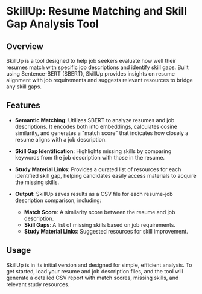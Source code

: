# SkillUp: Resume Matching and Skill Gap Analysis Tool  

## Overview
SkillUp is a tool designed to help job seekers evaluate how well their resumes match with specific job descriptions and identify skill gaps. Built using Sentence-BERT (SBERT), SkillUp provides insights on resume alignment with job requirements and suggests relevant resources to bridge any skill gaps.

## Features

- **Semantic Matching**: Utilizes SBERT to analyze resumes and job descriptions. It encodes both into embeddings, calculates cosine similarity, and generates a "match score" that indicates how closely a resume aligns with a job description.

- **Skill Gap Identification**: Highlights missing skills by comparing keywords from the job description with those in the resume.

- **Study Material Links**: Provides a curated list of resources for each identified skill gap, helping candidates easily access materials to acquire the missing skills.

- **Output**: SkillUp saves results as a CSV file for each resume-job description comparison, including:
  - **Match Score**: A similarity score between the resume and job description.
  - **Skill Gaps**: A list of missing skills based on job requirements.
  - **Study Material Links**: Suggested resources for skill improvement.

## Usage
SkillUp is in its initial version and designed for simple, efficient analysis. To get started, load your resume and job description files, and the tool will generate a detailed CSV report with match scores, missing skills, and relevant study resources.
